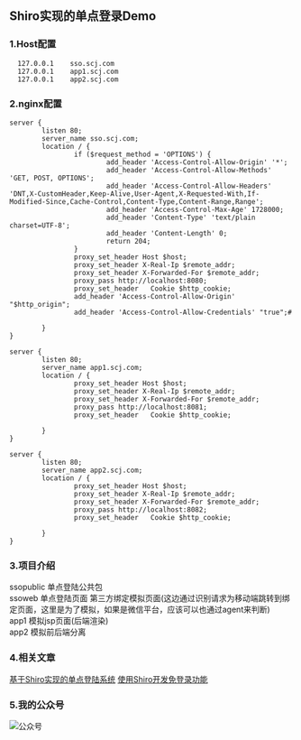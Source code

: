 ## Shiro实现的单点登录Demo
### 1.Host配置
````
  127.0.0.1    sso.scj.com
  127.0.0.1    app1.scj.com
  127.0.0.1    app2.scj.com
````
### 2.nginx配置
````
server {
        listen 80;
        server_name sso.scj.com;
        location / {
                if ($request_method = 'OPTIONS') {
                        add_header 'Access-Control-Allow-Origin' '*';
                        add_header 'Access-Control-Allow-Methods' 'GET, POST, OPTIONS';
                        add_header 'Access-Control-Allow-Headers' 'DNT,X-CustomHeader,Keep-Alive,User-Agent,X-Requested-With,If-Modified-Since,Cache-Control,Content-Type,Content-Range,Range';
                        add_header 'Access-Control-Max-Age' 1728000;
                        add_header 'Content-Type' 'text/plain charset=UTF-8';
                        add_header 'Content-Length' 0;
                        return 204;
                }
                proxy_set_header Host $host;
                proxy_set_header X-Real-Ip $remote_addr;
                proxy_set_header X-Forwarded-For $remote_addr;
                proxy_pass http://localhost:8080;
                proxy_set_header   Cookie $http_cookie;
                add_header 'Access-Control-Allow-Origin' "$http_origin";
                add_header 'Access-Control-Allow-Credentials' "true";#

        }
}
````

````
server {
        listen 80;
        server_name app1.scj.com;
        location / {
                proxy_set_header Host $host;
                proxy_set_header X-Real-Ip $remote_addr;
                proxy_set_header X-Forwarded-For $remote_addr;
                proxy_pass http://localhost:8081;
                proxy_set_header   Cookie $http_cookie;

        }
}
````

````
server {
        listen 80;
        server_name app2.scj.com;
        location / {
                proxy_set_header Host $host;
                proxy_set_header X-Real-Ip $remote_addr;
                proxy_set_header X-Forwarded-For $remote_addr;
                proxy_pass http://localhost:8082;
                proxy_set_header   Cookie $http_cookie;

        }
}
````

### 3.项目介绍
ssopublic 单点登陆公共包  
ssoweb 单点登陆页面 第三方绑定模拟页面(这边通过识别请求为移动端跳转到绑定页面，这里是为了模拟，如果是微信平台，应该可以也通过agent来判断)  
app1 模拟jsp页面(后端渲染)  
app2 模拟前后端分离  

### 4.相关文章
[基于Shiro实现的单点登陆系统](https://www.jianshu.com/p/611b19dbfb04)
[使用Shiro开发免登录功能](https://www.jianshu.com/p/4c32e29bfb3b)

### 5.我的公众号
![公众号](http://oyma3n255.bkt.clouddn.com/qrcode_for_gh_0110f409c9eb_344.jpg)